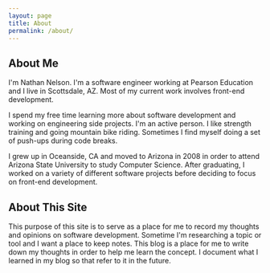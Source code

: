 ```yaml
---
layout: page
title: About
permalink: /about/
---
```


## About Me

I'm Nathan Nelson. I'm a software engineer working at Pearson Education and I live in Scottsdale, AZ. Most of my current work involves front-end development.
 
I spend my free time learning more about software development and working on engineering side projects. I'm an active person. I like strength training and going mountain bike riding. Sometimes I find myself doing a set of push-ups during code breaks.

I grew up in Oceanside, CA and moved to Arizona in 2008 in order to attend Arizona State University to study Computer Science. After graduating, I worked on a variety of different software projects before deciding to focus on front-end development. 

## About This Site

This purpose of this site is to serve as a place for me to record my thoughts and opinions on software development. Sometime I'm researching a topic or tool and I want a place to keep notes. This blog is a place for me to write down my thoughts in order to help me learn the concept. I document what I learned in my blog so that refer to it in the future.
